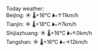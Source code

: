 Today weather:  
Beijing: ☀️ 🌡️+16°C 🌬️↑11km/h  
Tianjin: ☀️ 🌡️+18°C 🌬️↗7km/h  
Shijiazhuang: ☀️ 🌡️+16°C 🌬️↖0km/h  
Tangshan: ☀️ 🌡️+16°C 🌬️→12km/h  

